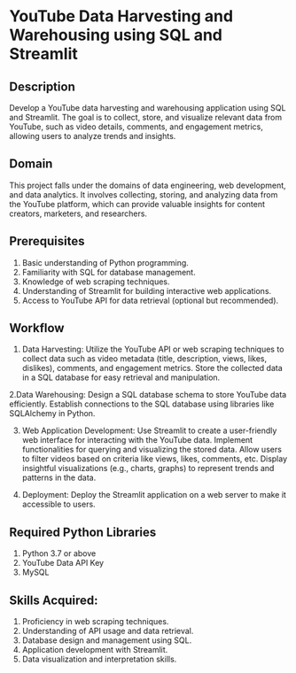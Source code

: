 
# YouTube Data Harvesting and Warehousing using SQL and Streamlit


## Description

Develop a YouTube data harvesting and warehousing application using SQL and Streamlit. The goal is to collect, store, and visualize relevant data from YouTube, such as video details, comments, and engagement metrics, allowing users to analyze trends and insights.



## Domain
This project falls under the domains of data engineering, web development, and data analytics. It involves collecting, storing, and analyzing data from the YouTube platform, which can provide valuable insights for content creators, marketers, and researchers.
## Prerequisites
1. Basic understanding of Python programming.
2. Familiarity with SQL for database management.
3. Knowledge of web scraping techniques.
4. Understanding of Streamlit for building interactive web applications.
5. Access to YouTube API for data retrieval (optional but recommended).
## Workflow

1. Data Harvesting:
Utilize the YouTube API or web scraping techniques to collect data such as video metadata (title, description, views, likes, dislikes), comments, and engagement metrics.
Store the collected data in a SQL database for easy retrieval and manipulation.

2.Data Warehousing:
Design a SQL database schema to store YouTube data efficiently.
Establish connections to the SQL database using libraries like SQLAlchemy in Python.

3. Web Application Development:
Use Streamlit to create a user-friendly web interface for interacting with the YouTube data.
Implement functionalities for querying and visualizing the stored data.
Allow users to filter videos based on criteria like views, likes, comments, etc.
Display insightful visualizations (e.g., charts, graphs) to represent trends and patterns in the data.

4. Deployment:
Deploy the Streamlit application on a web server to make it accessible to users.
## Required Python Libraries
1. Python 3.7 or above
2. YouTube Data API Key
3. MySQL
## Skills Acquired:
1. Proficiency in web scraping techniques.
2. Understanding of API usage and data retrieval.
3. Database design and management using SQL.
4. Application development with Streamlit.
5. Data visualization and interpretation skills.
